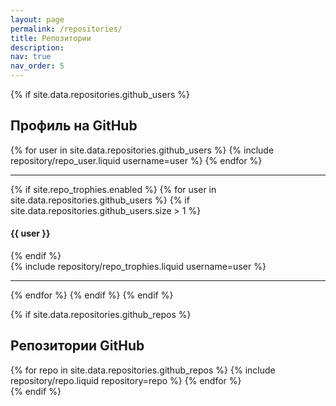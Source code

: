 ```yaml
---
layout: page
permalink: /repositories/
title: Репозитории
description:
nav: true
nav_order: 5
---
```


{% if site.data.repositories.github_users %}

## Профиль на GitHub

<div class="repositories d-flex flex-wrap flex-md-row flex-column justify-content-between align-items-center">
  {% for user in site.data.repositories.github_users %}
    {% include repository/repo_user.liquid username=user %}
  {% endfor %}
</div>

---

{% if site.repo_trophies.enabled %}
{% for user in site.data.repositories.github_users %}
{% if site.data.repositories.github_users.size > 1 %}

  <h4>{{ user }}</h4>
  {% endif %}
  <div class="repositories d-flex flex-wrap flex-md-row flex-column justify-content-between align-items-center">
  {% include repository/repo_trophies.liquid username=user %}
  </div>

---

{% endfor %}
{% endif %}
{% endif %}

{% if site.data.repositories.github_repos %}

## Репозитории GitHub

<div class="repositories d-flex flex-wrap flex-md-row flex-column justify-content-between align-items-center">
  {% for repo in site.data.repositories.github_repos %}
    {% include repository/repo.liquid repository=repo %}
  {% endfor %}
</div>
{% endif %}

